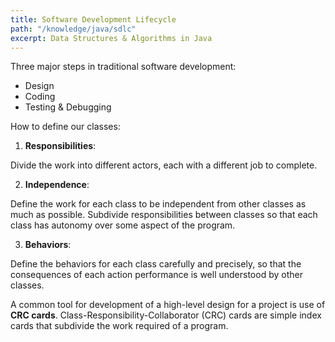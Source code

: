 ```yaml
---
title: Software Development Lifecycle
path: "/knowledge/java/sdlc"
excerpt: Data Structures & Algorithms in Java
---
```


Three major steps in traditional software development:

- Design
- Coding
- Testing & Debugging

How to define our classes:

1. **Responsibilities**:

Divide the work into different actors, each with a different job to complete.

2. **Independence**:

Define the work for each class to be independent from other classes as much as possible. Subdivide responsibilities between classes so that each class has autonomy over some aspect of the program.

3. **Behaviors**:

Define the behaviors for each class carefully and precisely, so that the consequences of each action performance is well understood by other classes.

A common tool for development of a high-level design for a project is use of **CRC cards**. Class-Responsibility-Collaborator (CRC) cards are simple index cards that subdivide the work required of a program.